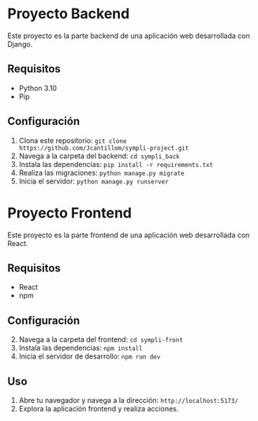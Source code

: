 # Proyecto Backend

Este proyecto es la parte backend de una aplicación web desarrollada con Django.

## Requisitos

- Python 3.10
- Pip

## Configuración

1. Clona este repositorio: `git clone https://github.com/Jcantillom/sympli-project.git`
2. Navega a la carpeta del backend: `cd sympli_back`
3. Instala las dependencias: `pip install -r requirements.txt`
4. Realiza las migraciones: `python manage.py migrate`
6. Inicia el servidor: `python manage.py runserver`


# Proyecto Frontend

Este proyecto es la parte frontend de una aplicación web desarrollada con React.

## Requisitos

- React
- npm

## Configuración


2. Navega a la carpeta del frontend: ` cd sympli-front `
3. Instala las dependencias: `npm install`
4. Inicia el servidor de desarrollo: `npm run dev`

## Uso

1. Abre tu navegador y navega a la dirección: `http://localhost:5173/`
2. Explora la aplicación frontend y realiza acciones.

